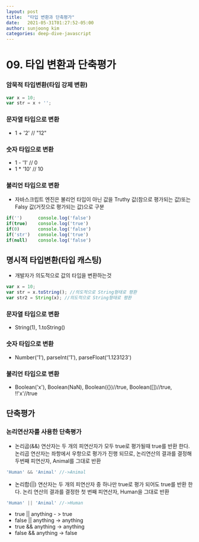 ```yaml
---
layout: post
title:  "타입 변환과 단축평가"
date:   2021-05-31T01:27:52-05:00
author: sunjoong kim
categories: deep-dive-javascript
---
```


# 09. 타입 변환과 단축평가

### 암묵적 타입변환(타입 강제 변환)
~~~js
var x = 10;
var str = x + '';
~~~
### 문자열 타입으로 변환
- 1 + '2' // "12"
### 숫자 타입으로 변환
- 1 - '1' // 0
- 1 * '10' // 10
### 불리언 타입으로 변환
- 자바스크립트 엔진은 불리언 타입이 아닌 값을 Truthy 값(참으로 평가되는 값)또는 Falsy 값(거짓으로 평가되는 값)으로 구분
~~~js
if('')      console.log('false')
if(true)    console.log('true')
if(0)       console.log('false')
if('str')   console.log('true')
if(null)    console.log('false')
~~~

## 명시적 타입변환(타입 캐스팅)
- 개발자가 의도적으로 값의 타입을 변환하는것
~~~js
var x = 10;
var str = x.toString(); //의도적으로 String형태로 평환
var str2 = String(x); //의도적으로 String형태로 평환
~~~
### 문자열 타입으로 변환
- String(1), 1.toString()
### 숫자 타입으로 변환
- Number('1'), parseInt('1'), parseFloat('1.123123')
### 불리언 타입으로 변환
- Boolean('x'), Boolean(NaN), Boolean({})//true, Boolean([])//true, !!'x'//true

## 단축평가
### 논리연산자를 사용한 단축평가
- 논리곱(&&) 연산자는 두 개의 피연산자가 모두 true로 평가될때 true를 반환 한다. 논리곱 연산자는 좌항에서 우항으로 평가가 진행 되므로, 논리연산의 결과를 결정해 두번째 피연산자, Animal를 그대로 반환
~~~js
'Human' && 'Animal' //->Animal
~~~

- 논리합(||) 연산자는 두 개의  피연산자 중 하나만 true로 평가 되어도 true를 반환 한다. 논리 연산의 결과를 결정한 첫 번째 피연산자, Human을 그대로 반환
~~~js
'Human' || 'Animal' //->Human
~~~
- true || anything - > true
- false || anything -> anything
- true && anything  -> anything
- false && anything  -> false






